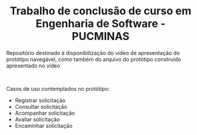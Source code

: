 <h1 align="center"> Trabalho de conclusão de curso em Engenharia de Software - PUCMINAS </h1>

<p> Repositório destinado à disponibilização do vídeo de apresentação do protótipo navegável, como também do arquivo do protótipo construido apresentado no vídeo <p>

<br>

<p>Casos de uso contemplados no protótipo:</p>

<ul>
  <li>Registrar solicitação</li>
  <li>Consultar solicitação</li>
  <li>Acompanhar solicitação</li>
  <li>Avaliar solicitação</li>
  <li>Encaminhar solicitação</li>
</ul>
